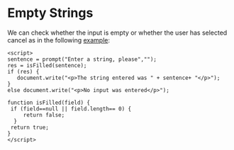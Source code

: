 
# Empty Strings

We can check whether the input is empty or whether the user has selected cancel as in the following <a href="archives/Class Files/example1.html" target = "_blank">example</a>: 

~~~
<script>
sentence = prompt("Enter a string, please","");
res = isFilled(sentence);
if (res) {
   document.write("<p>The string entered was " + sentence+ "</p>");
}
else document.write("<p>No input was entered</p>");

function isFilled(field) {
 if (field==null || field.length== 0) {
     return false;
  }
 return true;
}
</script>
~~~